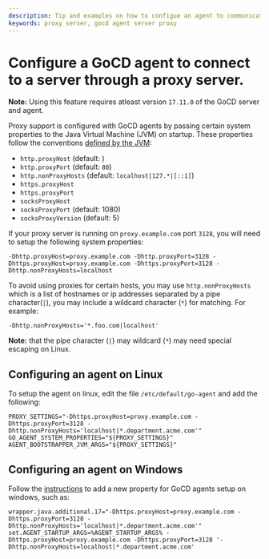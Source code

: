 ```yaml
---
description: Tip and examples on how to configue an agent to communicate with the server through a proxy server
keywords: proxy server, gocd agent server proxy
---
```


# Configure a GoCD agent to connect to a server through a proxy server.

**Note:** Using this feature requires atleast version `17.11.0` of the GoCD server and agent.

Proxy support is configured with GoCD agents by passing certain system properties to the Java Virtual Machine (JVM) on startup. These properties follow the conventions [defined by the JVM](https://docs.oracle.com/javase/8/docs/api/java/net/doc-files/net-properties.html):

* `http.proxyHost` (default: <none>)
* `http.proxyPort` (default: `80`)
* `http.nonProxyHosts` (default: `localhost|127.*|[::1]`)
* `https.proxyHost`
* `https.proxyPort`
* `socksProxyHost`
* `socksProxyPort` (default: 1080)
* `socksProxyVersion` (default: 5)

If your proxy server is running on `proxy.example.com` port `3128`, you will need to setup the following system properties:

```
-Dhttp.proxyHost=proxy.example.com -Dhttp.proxyPort=3128 -Dhttps.proxyHost=proxy.example.com -Dhttps.proxyPort=3128 -Dhttp.nonProxyHosts=localhost
```

To avoid using proxies for certain hosts, you may use `http.nonProxyHosts` which is a list of hostnames or ip addresses separated by a pipe character(`|`), you may include a wildcard character (`*`) for matching. For example:

```
-Dhttp.nonProxyHosts='*.foo.com|localhost'
```

**Note:** that the pipe character (`|`) may wildcard (`*`) may need special escaping on Linux.

## Configuring an agent on Linux

To setup the agent on linux, edit the file `/etc/default/go-agent` and add the following:

```shell
PROXY_SETTINGS="-Dhttps.proxyHost=proxy.example.com -Dhttps.proxyPort=3128 -Dhttp.nonProxyHosts='localhost|*.department.acme.com'"
GO_AGENT_SYSTEM_PROPERTIES="${PROXY_SETTINGS}"
AGENT_BOOTSTRAPPER_JVM_ARGS="${PROXY_SETTINGS}"
```

## Configuring an agent on Windows


Follow the [instructions](../installation/install/agent/windows.html#overriding-default-startup-arguments-and-environment) to add a new property for GoCD agents setup on windows, such as:

```
wrapper.java.additional.17="-Dhttps.proxyHost=proxy.example.com -Dhttps.proxyPort=3128 -Dhttp.nonProxyHosts='localhost|*.department.acme.com'"
set.AGENT_STARTUP_ARGS=%AGENT_STARTUP_ARGS% -Dhttps.proxyHost=proxy.example.com -Dhttps.proxyPort=3128 '-Dhttp.nonProxyHosts=localhost|*.department.acme.com'
```
